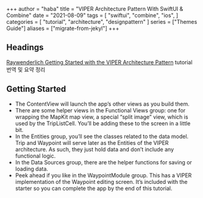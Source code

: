 +++
author = "haba"
title = "VIPER Architecture Pattern With SwiftUI & Combine"
date = "2021-08-09"
tags = [
    "swiftui",
    "combine",
    "ios",
]
categories = [
    "tutorial",
    "architecture",
    "designpattern"
]
series = ["Themes Guide"]
aliases = ["migrate-from-jekyl"]
+++


## Headings

[Raywenderlich Getting Started with the VIPER Architecture Pattern](https://www.raywenderlich.com/8440907-getting-started-with-the-viper-architecture-pattern) tutorial 번역 및 요약 정리

## Getting Started
- The ContentView will launch the app’s other views as you build them.
- There are some helper views in the Functional Views group: one for wrapping the MapKit map view, a special “split image” view, which is used by the TripListCell. You’ll be adding these to the screen in a little bit.
- In the Entities group, you’ll see the classes related to the data model. Trip and Waypoint will serve later as the Entities of the VIPER architecture. As such, they just hold data and don’t include any functional logic.
- In the Data Sources group, there are the helper functions for saving or loading data.
- Peek ahead if you like in the WaypointModule group. This has a VIPER implementation of the Waypoint editing screen. It’s included with the starter so you can complete the app by the end of this tutorial.

